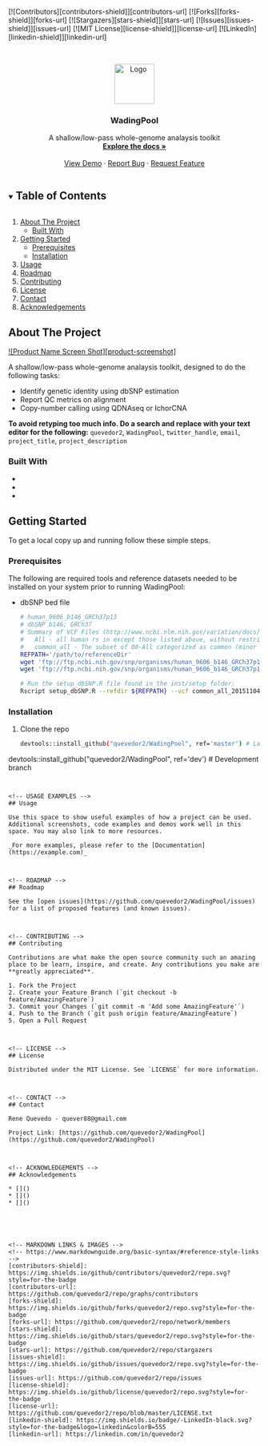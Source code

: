 <!--
*** Thanks for checking out the Best-README-Template. If you have a suggestion
*** that would make this better, please fork the repo and create a pull request
*** or simply open an issue with the tag "enhancement".
*** Thanks again! Now go create something AMAZING! :D
***
***
***
*** To avoid retyping too much info. Do a search and replace for the following:
*** quevedor2, WadingPool, twitter_handle, email, project_title, project_description
-->



<!-- PROJECT SHIELDS -->
<!--
*** I'm using markdown "reference style" links for readability.
*** Reference links are enclosed in brackets [ ] instead of parentheses ( ).
*** See the bottom of this document for the declaration of the reference variables
*** for contributors-url, forks-url, etc. This is an optional, concise syntax you may use.
*** https://www.markdownguide.org/basic-syntax/#reference-style-links
-->
[![Contributors][contributors-shield]][contributors-url]
[![Forks][forks-shield]][forks-url]
[![Stargazers][stars-shield]][stars-url]
[![Issues][issues-shield]][issues-url]
[![MIT License][license-shield]][license-url]
[![LinkedIn][linkedin-shield]][linkedin-url]



<!-- PROJECT LOGO -->
<br />
<p align="center">
  <a href="https://github.com/quevedor2/WadingPool">
    <img src="images/logo.png" alt="Logo" width="80" height="80">
  </a>

  <h3 align="center">WadingPool</h3>

  <p align="center">
    A shallow/low-pass whole-genome analaysis toolkit
    <br />
    <a href="https://github.com/quevedor2/WadingPool"><strong>Explore the docs »</strong></a>
    <br />
    <br />
    <a href="https://github.com/quevedor2/WadingPool">View Demo</a>
    ·
    <a href="https://github.com/quevedor2/WadingPool/issues">Report Bug</a>
    ·
    <a href="https://github.com/quevedor2/WadingPool/issues">Request Feature</a>
  </p>
</p>



<!-- TABLE OF CONTENTS -->
<details open="open">
  <summary><h2 style="display: inline-block">Table of Contents</h2></summary>
  <ol>
    <li>
      <a href="#about-the-project">About The Project</a>
      <ul>
        <li><a href="#built-with">Built With</a></li>
      </ul>
    </li>
    <li>
      <a href="#getting-started">Getting Started</a>
      <ul>
        <li><a href="#prerequisites">Prerequisites</a></li>
        <li><a href="#installation">Installation</a></li>
      </ul>
    </li>
    <li><a href="#usage">Usage</a></li>
    <li><a href="#roadmap">Roadmap</a></li>
    <li><a href="#contributing">Contributing</a></li>
    <li><a href="#license">License</a></li>
    <li><a href="#contact">Contact</a></li>
    <li><a href="#acknowledgements">Acknowledgements</a></li>
  </ol>
</details>



<!-- ABOUT THE PROJECT -->
## About The Project

[![Product Name Screen Shot][product-screenshot]](https://example.com)

A shallow/low-pass whole-genome analaysis toolkit, designed to do the following tasks:
* Identify genetic identity using dbSNP estimation
* Report QC metrics on alignment
* Copy-number calling using QDNAseq or IchorCNA


**To avoid retyping too much info. Do a search and replace with your text editor for the following:**
`quevedor2`, `WadingPool`, `twitter_handle`, `email`, `project_title`, `project_description`


### Built With

* []()
* []()
* []()



<!-- GETTING STARTED -->
## Getting Started

To get a local copy up and running follow these simple steps.

### Prerequisites

The following are required tools and reference datasets needed to be installed on your system prior to running WadingPool:
* dbSNP bed file
  ```sh
  # human_9606_b146_GRCh37p13
  # dbSNP b146; GRCh37
  # Summary of VCF Files (http://www.ncbi.nlm.nih.gov/variation/docs/human_variation_vcf/):
  #   All - all human rs in except those listed above, without restriction by clinical significance. This file pairs with All_papu file below.
  #   common_all - The subset of 00-All categorized as common (minor allele frequency >= 0.01 in at least one of 26 major populations, with at least two unrelated individuals having the minor allele) as described below
  REFPATH='/path/to/referenceDir'
  wget 'ftp://ftp.ncbi.nih.gov/snp/organisms/human_9606_b146_GRCh37p13/VCF/common_all_20151104.vcf.gz' ${REFPATH}
  wget 'ftp://ftp.ncbi.nih.gov/snp/organisms/human_9606_b146_GRCh37p13/VCF/common_all_20151104.vcf.gz.tbi' ${REFPATH}
  
  # Run the setup_dbSNP.R file found in the inst/setup folder:
  Rscript setup_dbSNP.R --refdir ${REFPATH} --vcf common_all_20151104.vcf.gz
  ```

### Installation

1. Clone the repo
   ```sh
   devtools::install_github("quevedor2/WadingPool", ref='master') # Latest stable build
  devtools::install_github("quevedor2/WadingPool", ref='dev') # Development branch
   ```


<!-- USAGE EXAMPLES -->
## Usage

Use this space to show useful examples of how a project can be used. Additional screenshots, code examples and demos work well in this space. You may also link to more resources.

_For more examples, please refer to the [Documentation](https://example.com)_



<!-- ROADMAP -->
## Roadmap

See the [open issues](https://github.com/quevedor2/WadingPool/issues) for a list of proposed features (and known issues).



<!-- CONTRIBUTING -->
## Contributing

Contributions are what make the open source community such an amazing place to be learn, inspire, and create. Any contributions you make are **greatly appreciated**.

1. Fork the Project
2. Create your Feature Branch (`git checkout -b feature/AmazingFeature`)
3. Commit your Changes (`git commit -m 'Add some AmazingFeature'`)
4. Push to the Branch (`git push origin feature/AmazingFeature`)
5. Open a Pull Request



<!-- LICENSE -->
## License

Distributed under the MIT License. See `LICENSE` for more information.



<!-- CONTACT -->
## Contact

Rene Quevedo - quever88@gmail.com

Project Link: [https://github.com/quevedor2/WadingPool](https://github.com/quevedor2/WadingPool)



<!-- ACKNOWLEDGEMENTS -->
## Acknowledgements

* []()
* []()
* []()





<!-- MARKDOWN LINKS & IMAGES -->
<!-- https://www.markdownguide.org/basic-syntax/#reference-style-links -->
[contributors-shield]: https://img.shields.io/github/contributors/quevedor2/repo.svg?style=for-the-badge
[contributors-url]: https://github.com/quevedor2/repo/graphs/contributors
[forks-shield]: https://img.shields.io/github/forks/quevedor2/repo.svg?style=for-the-badge
[forks-url]: https://github.com/quevedor2/repo/network/members
[stars-shield]: https://img.shields.io/github/stars/quevedor2/repo.svg?style=for-the-badge
[stars-url]: https://github.com/quevedor2/repo/stargazers
[issues-shield]: https://img.shields.io/github/issues/quevedor2/repo.svg?style=for-the-badge
[issues-url]: https://github.com/quevedor2/repo/issues
[license-shield]: https://img.shields.io/github/license/quevedor2/repo.svg?style=for-the-badge
[license-url]: https://github.com/quevedor2/repo/blob/master/LICENSE.txt
[linkedin-shield]: https://img.shields.io/badge/-LinkedIn-black.svg?style=for-the-badge&logo=linkedin&colorB=555
[linkedin-url]: https://linkedin.com/in/quevedor2